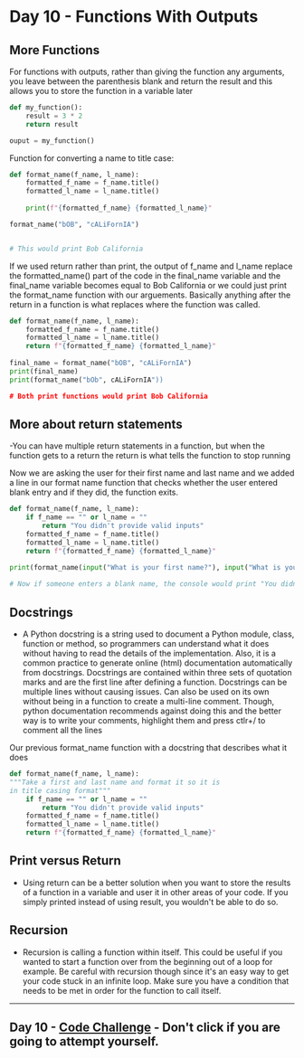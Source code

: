 # Day 10 - Functions With Outputs

## More Functions

For functions with outputs, rather than giving the function any arguments, you leave between the parenthesis blank and return the result and this allows you to store the function in a variable later
```python
def my_function():
    result = 3 * 2
    return result

ouput = my_function()
```

Function for converting a name to title case:
```python
def format_name(f_name, l_name):
    formatted_f_name = f_name.title()
    formatted_l_name = l_name.title()
    
    print(f"{formatted_f_name} {formatted_l_name}"

format_name("bOB", "cALiFornIA")


# This would print Bob California
```

If we used return rather than print, the output of f_name and l_name replace the formatted_name() part of the code in the final_name variable and the final_name variable becomes equal to Bob California or we could just print the format_name function with our arguements. Basically anything after the return in a function is what replaces where the function was called.
```python
def format_name(f_name, l_name):
    formatted_f_name = f_name.title()
    formatted_l_name = l_name.title()
    return f"{formatted_f_name} {formatted_l_name}"
 
final_name = format_name("bOB", "cALiFornIA")
print(final_name)
print(format_name("bOb", cALiFornIA"))

# Both print functions would print Bob California
```

## More about return statements

-You can have multiple return statements in a function, but when the function gets to a return the return is what tells the function to stop running

Now we are asking the user for their first name and last name and we added a line in our format name function that checks whether the user entered blank entry and if they did, the function exits.
```python
def format_name(f_name, l_name):
    if f_name == "" or l_name = ""
        return "You didn't provide valid inputs"
    formatted_f_name = f_name.title()
    formatted_l_name = l_name.title()
    return f"{formatted_f_name} {formatted_l_name}"
 
print(format_name(input("What is your first name?"), input("What is your last name"))

# Now if someone enters a blank name, the console would print "You didn't provide valid inputs"
```

## Docstrings

- A Python docstring is a string used to document a Python module, class, function or method, so programmers can understand what it does without having to read the details of the implementation. Also, it is a common practice to generate online (html) documentation automatically from docstrings. Docstrings are contained within three sets of quotation marks and are the first line after defining a function. Docstrings can be multiple lines without causing issues. Can also be used on its own without being in a function to create a multi-line comment. Though, python documentation recommends against doing this and the better way is to write your comments, highlight them and press ctlr+/ to comment all the lines

Our previous format_name function with a docstring that describes what it does
```python
def format_name(f_name, l_name):
"""Take a first and last name and format it so it is 
in title casing format"""
    if f_name == "" or l_name = ""
        return "You didn't provide valid inputs"
    formatted_f_name = f_name.title()
    formatted_l_name = l_name.title()
    return f"{formatted_f_name} {formatted_l_name}"
```

## Print versus Return
- Using return can be a better solution when you want to store the results of a function in a variable and user it in other areas of your code. If you simply printed instead of using result, you wouldn't be able to do so.

## Recursion
- Recursion is calling a function within itself. This could be useful if you wanted to start a function over from the beginning out of a loop for example. Be careful with recursion though since it's an easy way to get your code stuck in an infinite loop. Make sure you have a condition that needs to be met in order for the function to call itself.

---
## Day 10 - [Code Challenge](https://github.com/TroyCaywood/Python/blob/main/100%20Days%20of%20Code/CodeChallenges/Day-10/Day_10-Calculator.py) - Don't click if you are going to attempt yourself.
